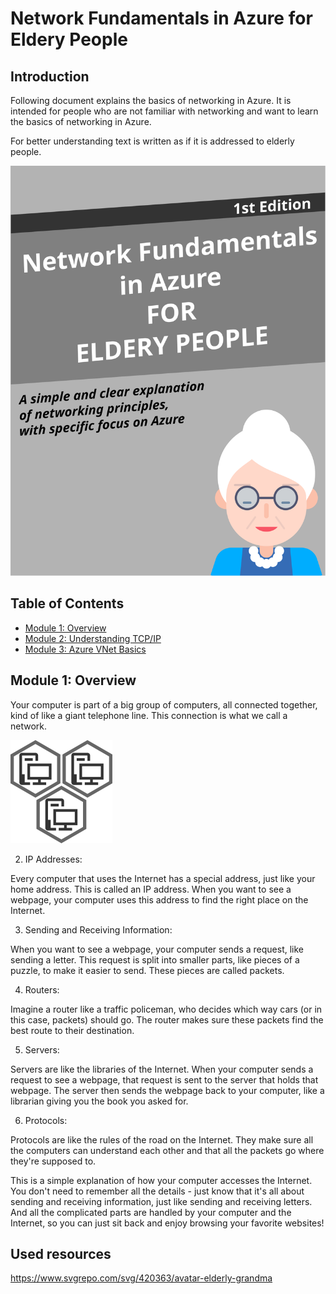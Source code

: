 # Network Fundamentals in Azure for Eldery People

## Introduction

Following document explains the basics of networking in Azure. It is intended for people who are not familiar with networking and want to learn the basics of networking in Azure. 

For better understanding text is written as if it is addressed to elderly people.

![](/img/cover.svg)

## Table of Contents

* [Module 1: Overview](#module-1)
* [Module 2: Understanding TCP/IP](#module-2)
* [Module 3: Azure VNet Basics](#module-3)

## Module 1: Overview <a name="module-1"></a>

Your computer is part of a big group of computers, all connected together, kind of like a giant telephone line. This connection is what we call a network.

![](/img/net-explain-00.png)


2. IP Addresses:

Every computer that uses the Internet has a special address, just like your home address. This is called an IP address. When you want to see a webpage, your computer uses this address to find the right place on the Internet.

3. Sending and Receiving Information:

When you want to see a webpage, your computer sends a request, like sending a letter. This request is split into smaller parts, like pieces of a puzzle, to make it easier to send. These pieces are called packets.

4. Routers:

Imagine a router like a traffic policeman, who decides which way cars (or in this case, packets) should go. The router makes sure these packets find the best route to their destination.

5. Servers:

Servers are like the libraries of the Internet. When your computer sends a request to see a webpage, that request is sent to the server that holds that webpage. The server then sends the webpage back to your computer, like a librarian giving you the book you asked for.

6. Protocols:

Protocols are like the rules of the road on the Internet. They make sure all the computers can understand each other and that all the packets go where they're supposed to.

This is a simple explanation of how your computer accesses the Internet. You don't need to remember all the details - just know that it's all about sending and receiving information, just like sending and receiving letters. And all the complicated parts are handled by your computer and the Internet, so you can just sit back and enjoy browsing your favorite websites!

## Used resources

https://www.svgrepo.com/svg/420363/avatar-elderly-grandma
